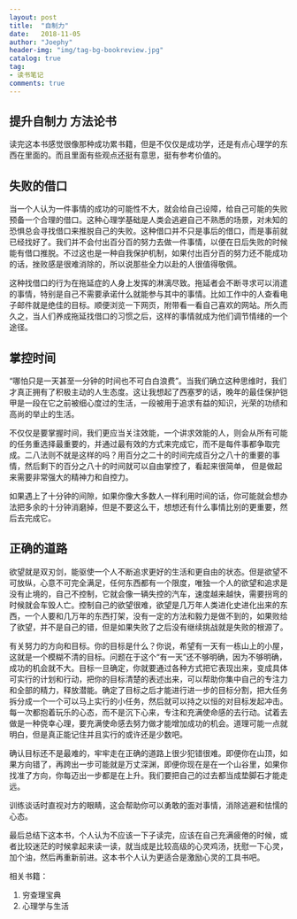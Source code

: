 ```yaml
---
layout: post
title:  "自制力"
date:   2018-11-05
author: "Joephy"
header-img: "img/tag-bg-bookreview.jpg"
catalog: true
tag:
- 读书笔记 
comments: true
---
```

提升自制力 方法论书
-----------

读完这本书感觉很像那种成功累书籍，但是不仅仅是成功学，还是有点心理学的东西在里面的。而且里面有些观点还挺有意思，挺有参考价值的。

## 失败的借口
当一个人认为一件事情的成功的可能性不大，就会给自己设障，给自己可能的失败预备一个合理的借口。这种心理学基础是人类会逃避自己不熟悉的场景，对未知的恐惧总会寻找借口来推脱自己的失败。这种借口并不只是事后的借口，而是事前就已经找好了。我们并不会付出百分百的努力去做一件事情，以便在日后失败的时候能有借口推脱。不过这也是一种自我保护机制，如果付出百分百的努力还不能成功的话，挫败感是很难消除的，所以说那些全力以赴的人很值得敬佩。


这种找借口的行为在拖延症的人身上发挥的淋漓尽致。拖延者会不断寻求可以消遣的事情，特别是自己不需要承诺什么就能参与其中的事情。比如工作中的人查看电子邮件就是绝佳的目标。顺便浏览一下网页，附带看一看自己喜欢的网站。所久而久之，当人们养成拖延找借口的习惯之后，这样的事情就成为他们调节情绪的一个途径。

## 掌控时间
“哪怕只是一天甚至一分钟的时间也不可白白浪费”。当我们确立这种思维时，我们才真正拥有了积极主动的人生态度。这让我想起了西塞罗的话，晚年的最佳保护铠甲是一段在它之前被细心度过的生活，一段被用于追求有益的知识，光荣的功绩和高尚的举止的生活。


不仅仅是要掌握时间，我们更应当关注效能，一个讲求效能的人，则会从所有可能的任务重选择最重要的，并通过最有效的方式来完成它，而不是每件事都争取完成。二八法则不就是这样的吗？用百分之二十的时间完成百分之八十的重要的事情，然后剩下的百分之八十的时间就可以自由掌控了，看起来很简单， 但是做起来需要非常强大的精神力和自控力。


如果遇上了十分钟的间隙，如果你像大多数人一样利用时间的话，你可能就会想办法把多余的十分钟消磨掉，但是不要这么干，想想还有什么事情比别的更重要，然后去完成它。


## 正确的道路

欲望就是双刃剑，能驱使一个人不断追求更好的生活和更自由的状态。但是欲望不可放纵，心意不可完全满足，任何东西都有一个限度，唯独一个人的欲望和追求是没有止境的，自己不控制，它就会像一辆失控的汽车，速度越来越快，需要拐弯的时候就会车毁人亡。控制自己的欲望很难，欲望是几万年人类进化史进化出来的东西，一个人要和几万年的东西打架，没有一定的方法和毅力是做不到的，如果败给了欲望，并不是自己的错，但是如果失败了之后没有继续挑战就是失败的根源了。


有关努力的方向和目标。你的目标是什么？你说，希望有一天有一栋山上的小屋，这就是一个模糊不清的目标。问题在于这个“有一天”还不够明确，因为不够明确，成功的机会就不大。目标一旦确定，你就要通过各种方式把它表现出来，变成具体可实行的计划和行动，把你的目标清楚的表述出来，可以帮助你集中自己的专注力和全部的精力，释放潜能。确定了目标之后才能进行进一步的目标分割，把大任务拆分成一个一个可以马上实行的小任务，然后就可以持之以恒的对目标发起冲击。每一次都抱着玩乐的心态，而不是沉下心来，专注和充满使命感的去行动。试着去做是一种侥幸心理，要充满使命感去努力做才能增加成功的机会。道理可能一点就明白，但是真正能记住并且实行的或许还是少数吧。


确认目标还不是最难的，牢牢走在正确的道路上很少犯错很难。即便你在山顶，如果方向错了，再跨出一步可能就是万丈深渊，即便你现在是在一个山谷里，如果你找准了方向，你每迈出一步都是在上升。我们要把自己的过去都当成垫脚石才能走远。


训练谈话时直视对方的眼睛，这会帮助你可以勇敢的面对事情，消除逃避和怯懦的心态。


最后总结下这本书，个人认为不应该一下子读完，应该在自己充满疲倦的时候，或者比较迷茫的时候拿起来读一读，就当成是比较高级的心灵鸡汤，抚慰一下心灵，加个油，然后再重新前进。这本书个人认为更适合是激励心灵的工具书吧。

相关书籍：
1. 穷查理宝典
2. 心理学与生活



